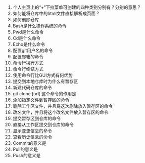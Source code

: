 1. 个人主页上的“+”下拉菜单可创建的四种类别分别有？分别的意思？
2. 如何能将仓库中的html文件直接解析成页面？
3. 如何删除仓库
4. Bash是什么操作系统的命令
5. Pwd是什么命令
6. Cd是什么命令
7. Echo是什么命令
8. 配置git用户名的命令
9. 配置邮箱的命令
10. 命令行换行方式
11. 命令行终结方式
12. 使用命令行比GUI方式有何优势
13. 提交到本地仓库时为什么有暂存区
14. 新建代码仓库的命令
15. git clone [url] 这个命令的作用是
16. 添加指定文件到暂存区的命令
17. 删除工作区文件，并且将这次删除放入暂存区的命令
18. 改名文件，并且将这个改名文件放入暂存区的命令
19. 提交暂存区到仓库的命令
20. 直接从工作区提交到仓库的命令
21. 显示变更信息的命令
22. 查看历史信息的命令
23. Commit的意义是
24. Pull的意义是
25. Push的意义是
